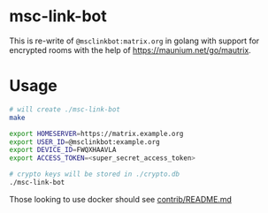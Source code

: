 # msc-link-bot

This is re-write of `@msclinkbot:matrix.org` in golang with support for
encrypted rooms with the help of <https://maunium.net/go/mautrix>.

# Usage

```sh
# will create ./msc-link-bot
make

export HOMESERVER=https://matrix.example.org
export USER_ID=@msclinkbot:example.org
export DEVICE_ID=FWQXHAAVLA
export ACCESS_TOKEN=<super_secret_access_token>

# crypto keys will be stored in ./crypto.db
./msc-link-bot
```

Those looking to use docker should see [contrib/README.md](contrib/README.md)
